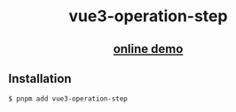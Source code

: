 <h1 align="center">vue3-operation-step</h1>

<h2 align="center">
  <a href="https://stackblitz.com/github/cinob/vue3-operation-step?file=src%2FApp.vue">online demo</a>
</h2>


## Installation

```bash
$ pnpm add vue3-operation-step
```


